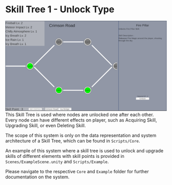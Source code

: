 # Skill Tree 1 - Unlock Type
![Skill Tree Example](Documentation/Images/Example.png)
This Skill Tree is used where nodes are unlocked one after each other. Every node can have different effects on player, such as Acquiring Skill, Upgrading Skill, or even Deleting Skill.

The scope of this system is only on the data representation and system architecture of a Skill Tree, which can be found in `Scripts/Core`.

An example of this system where a skill tree is used to unlock and upgrade skills of different elements with skill points is provided in `Scenes/ExampleScene.unity` and `Scripts/Example`.

Please navigate to the respective `Core` and `Example` folder for further documentation on the system.